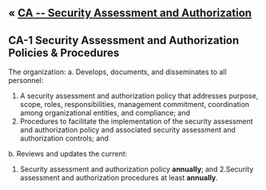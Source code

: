 &laquo; [CA -- Security Assessment and Authorization](../index.md)
---
## CA-1 Security Assessment and Authorization Policies & Procedures
The organization:
a. Develops, documents, and disseminates to all personnel:
   1. A security assessment and authorization policy that addresses purpose, scope, roles, responsibilities, management commitment, coordination among organizational entities, and compliance; and
   2. Procedures to facilitate the implementation of the security assessment and authorization policy and associated security assessment and authorization controls; and
   
b. Reviews and updates the current:
   1. Security assessment and authorization policy **annually**; and
   2.Security assessment and authorization procedures at least **annually**.
